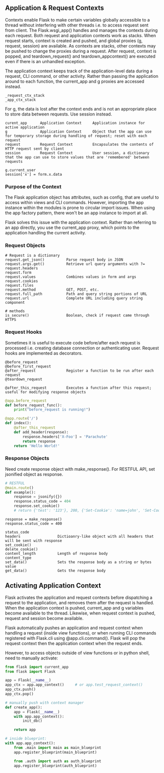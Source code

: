 ## Application & Request Contexts

Contexts enable Flask to make certain variables globally accessible to a thread without interfering with other threads i.e. to access request sent from client. The Flask.wsgi_app() handles and manages the contexts during each request. Both request and application contexts work as stacks. When request starts, context is created and pushed, and global proxies (g, request, session) are available. As contexts are stacks, other contexts may be pushed to change the proxies during a request. After request, context is popped, and teardown_request() and teardown_appcontext() are executed even if there is an unhandled exception.

The application context keeps track of the application-level data during a request, CLI command, or other activity. Rather than passing the application around to each function, the current_app and g proxies are accessed instead.

```
_request_ctx_stack
_app_ctx_stack
```

For g, the data is lost after the context ends and is not an appropriate place to store data between requests. Use session instead.

```
curent_app      Application Context     Application instance for active application
g               Application Context     Object that the app can use for temporary storage during handling of request; reset with each request
request         Request Context         Encapsulates the contents of HTTP request sent by client
session         Request Context         User session, a dictionary that the app can use to store values that are 'remembered' between requests

g.current_user
session['x'] = form.x.data
```

### Purpose of the Context

The Flask application object has attributes, such as config, that are useful to access within views and CLI commands. However, importing the app instance within the modules is prone to circular import issues. When using the app factory pattern, there won't be an app instance to import at all.

Flask solves this issue with the application context. Rather than referring to an app directly, you use the current_app proxy, which points to the application handling the current activity.

### Request Objects

```
# Request is a dictionary
request.get_json()          Parse request body in JSON
request.args.get()          Retrieve url query arguments with ?=
request.headers
request.form
request.values              Combines values in form and args
request.cookies
request.files
request.method              GET, POST, etc.
request.full_path           Path and query string portions of URL
request.url                 Complete URL including query string component

# methods
is_secure()                 Boolean, check if request came through HTTPS
```

### Request Hooks

Sometimes it is useful to execute code before/after each request is processed i.e. creating database connection or authenticating user. Request hooks are implemented as decorators.

```
@before_request
@before_first_request
@after_request              Register a function to be run after each request
@teardown_request

@after_this_request         Executes a function after this request; useful for modifying response objects
```

```py
@app.before_request
def before_request_func():
    print("before_request is running!")

@app.route('/')
def index():
    @after_this_request
    def add_header(response):
        response.headers['X-Foo'] = 'Parachute'
        return response
    return 'Hello World!'
```

### Response Objects

Need create response object with make_response(). For RESTFUL API, set jsonified object as response.

```py
# RESTFUL
@main.route()
def example():
    response = jsonify({})
    response.status_code = 404
    response.set_cookie()
    # return {'test': '123'}, 200, {'Set-Cookie': 'name=john', 'Set-Cookie': 'token=12345abc'}

```

```
response = make_response()
response.status_code = 400

status_code
headers                 Dictioanry-like object with all headers that will be sent with response
set_cookie()
delete_cookie()
content_length          Length of response body
content_type
set_data()              Sets the response body as a string or bytes value
get_data()              Gets the response body
```

## Activating Application Context

Flask activates the application and request contexts before dispatching a request to the application, and removes them after the request is handled. When the application context is pushed, current_app and g variables become available to the thread. Likewise, when request context is pushed, request and session become available.

Flask automatically pushes an application and request context when handling a request (inside view functions), or when running CLI commands registered with Flask.cli using @app.cli.command(). Flask will pop the request context then the application context when the request ends.

However, to access objects outside of view functions or in python shell, need to manually activate:

```python
from flask import current_app
from flask import Flask

app = Flask(__name__)
app_ctx = app.app_context()     # or app.test_request_context()
app_ctx.push()
app_ctx.pop()

# manually push with context manager
def create_app():
    app = Flask(__name__)
    with app.app_context():
        init_db()

    return app

# inside blueprint:
with app.app_context():
    from .main import main as main_blueprint
    app.register_blueprint(main_blueprint)

    from .auth import auth as auth_blueprint
    app.register_blueprint(auth_blueprint)
```
